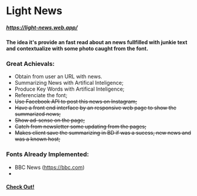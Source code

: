 # Light News
##### https://light-news.web.app/
#### The idea it's provide an fast read about an news fullfilled with junkie text and contextualize with some photo caught from the font.
 
 
### Great Achievals:
-  Obtain from user an URL with news.
-  Summarizing News with Artifical Inteligence;
-  Produce Key Words with Artifical Inteligence;
-  Referenciate the font;
-  <del> Use Facebook API to post this news on Instagram;<del> 
-  <del> Have a front end interface by an responsive web page to show the summarized news;<del>  
-  <del> Show ad-sense on the page;<del>  
-  <del> Catch from newsletter some updating from the pages;<del>  
-  <del> Makes client save the summarizing in BD if was a sucess, new news and was a known host;<del>  

 



### Fonts Already Implemented:
- BBC News (https://bbc.com)
- 


#### [Check Out!](https://light-news.web.app/) 

